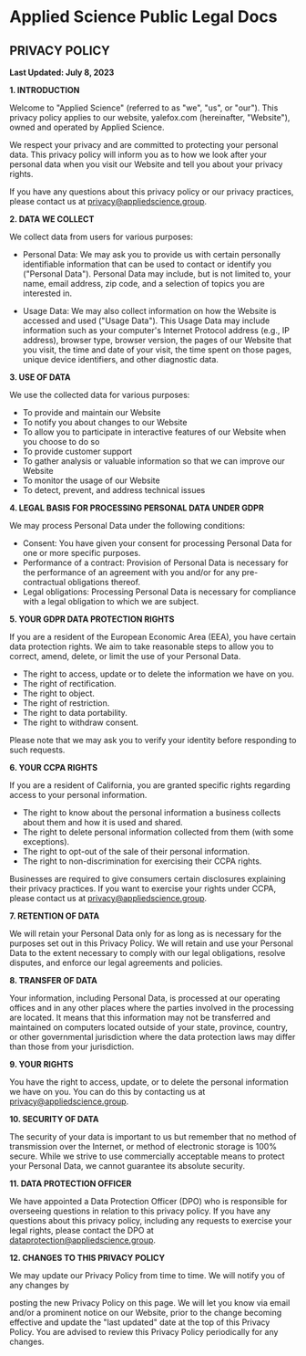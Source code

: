 # Applied Science Public Legal Docs

## PRIVACY POLICY

**Last Updated: July 8, 2023**

**1. INTRODUCTION**

Welcome to "Applied Science" (referred to as "we", "us", or "our"). This privacy policy applies to our website, yalefox.com (hereinafter, "Website"), owned and operated by Applied Science.

We respect your privacy and are committed to protecting your personal data. This privacy policy will inform you as to how we look after your personal data when you visit our Website and tell you about your privacy rights.

If you have any questions about this privacy policy or our privacy practices, please contact us at privacy@appliedscience.group.

**2. DATA WE COLLECT**

We collect data from users for various purposes:

* Personal Data: We may ask you to provide us with certain personally identifiable information that can be used to contact or identify you ("Personal Data"). Personal Data may include, but is not limited to, your name, email address, zip code, and a selection of topics you are interested in.

* Usage Data: We may also collect information on how the Website is accessed and used ("Usage Data"). This Usage Data may include information such as your computer's Internet Protocol address (e.g., IP address), browser type, browser version, the pages of our Website that you visit, the time and date of your visit, the time spent on those pages, unique device identifiers, and other diagnostic data.

**3. USE OF DATA**

We use the collected data for various purposes:

* To provide and maintain our Website
* To notify you about changes to our Website
* To allow you to participate in interactive features of our Website when you choose to do so
* To provide customer support
* To gather analysis or valuable information so that we can improve our Website
* To monitor the usage of our Website
* To detect, prevent, and address technical issues

**4. LEGAL BASIS FOR PROCESSING PERSONAL DATA UNDER GDPR**

We may process Personal Data under the following conditions:

* Consent: You have given your consent for processing Personal Data for one or more specific purposes.
* Performance of a contract: Provision of Personal Data is necessary for the performance of an agreement with you and/or for any pre-contractual obligations thereof.
* Legal obligations: Processing Personal Data is necessary for compliance with a legal obligation to which we are subject.

**5. YOUR GDPR DATA PROTECTION RIGHTS**

If you are a resident of the European Economic Area (EEA), you have certain data protection rights. We aim to take reasonable steps to allow you to correct, amend, delete, or limit the use of your Personal Data.

* The right to access, update or to delete the information we have on you.
* The right of rectification.
* The right to object.
* The right of restriction.
* The right to data portability.
* The right to withdraw consent.

Please note that we may ask you to verify your identity before responding to such requests.

**6. YOUR CCPA RIGHTS**

If you are a resident of California, you are granted specific rights regarding access to your personal information.

* The right to know about the personal information a business collects about them and how it is used and shared.
* The right to delete personal information collected from them (with some exceptions).
* The right to opt-out of the sale of their personal information.
* The right to non-discrimination for exercising their CCPA rights.

Businesses are required to give consumers certain disclosures explaining their privacy practices. If you want to exercise your rights under CCPA, please contact us at privacy@appliedscience.group.

**7. RETENTION OF DATA**

We will retain your Personal Data only for as long as is necessary for the purposes set out in this Privacy Policy. We will retain and use your Personal Data to the extent necessary to comply with our legal obligations, resolve disputes, and enforce our legal agreements and policies.

**8. TRANSFER OF DATA**

Your information, including Personal Data, is processed at our operating offices and in any other places where the parties involved in the processing are located. It means that this information may not be transferred and maintained on computers located outside of your state, province, country, or other governmental jurisdiction where the data protection laws may differ than those from your jurisdiction.

**9. YOUR RIGHTS**

You have the right to access, update, or to delete the personal information we have on you. You can do this by contacting us at privacy@appliedscience.group.

**10. SECURITY OF DATA**

The security of your data is important to us but remember that no method of transmission over the Internet, or method of electronic storage is 100% secure. While we strive to use commercially acceptable means to protect your Personal Data, we cannot guarantee its absolute security.

**11. DATA PROTECTION OFFICER**

We have appointed a Data Protection Officer (DPO) who is responsible for overseeing questions in relation to this privacy policy. If you have any questions about this privacy policy, including any requests to exercise your legal rights, please contact the DPO at dataprotection@appliedscience.group.

**12. CHANGES TO THIS PRIVACY POLICY**

We may update our Privacy Policy from time to time. We will notify you of any changes by

posting the new Privacy Policy on this page. We will let you know via email and/or a prominent notice on our Website, prior to the change becoming effective and update the "last updated" date at the top of this Privacy Policy. You are advised to review this Privacy Policy periodically for any changes.
